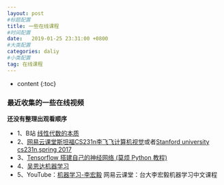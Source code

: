 ```yaml
---
layout: post
#标题配置
title: 一些在线课程
#时间配置
date:   2019-01-25 23:31:00 +0800
#大类配置
categories: daliy
#小类配置
tag: 在线课程
---
```


* content
{:toc}

### 最近收集的一些在线视频
**还没有整理出观看顺序**

+ 1、B站 [线性代数的本质](https://www.bilibili.com/video/av6731067/)
+ 2、[网易云课堂斯坦福CS231n李飞飞计算机视觉](https://study.163.com/course/courseMain.htm?courseId=1003223001)或者[Stanford university cs231n,spring 2017](https://www.youtube.com/watch?v=vT1JzLTH4G4&list=PLC1qU-LWwrF64f4QKQT-Vg5Wr4qEE1Zxk)
+ 3、[Tensorflow 搭建自己的神经网络 (莫烦 Python 教程)](https://www.bilibili.com/video/av16001891?p=2)
+ 4、[吴恩达机器学习](https://study.163.com/course/courseMain.htm?courseId=1004570029)
+ 5、YouTube：[机器学习-李宏毅](https://www.youtube.com/playlist?list=PLqpH5_OnJdN7cr9x-w96Fr-20mep7LSkx)  网易云课堂：台大李宏毅机器学习中文课程
